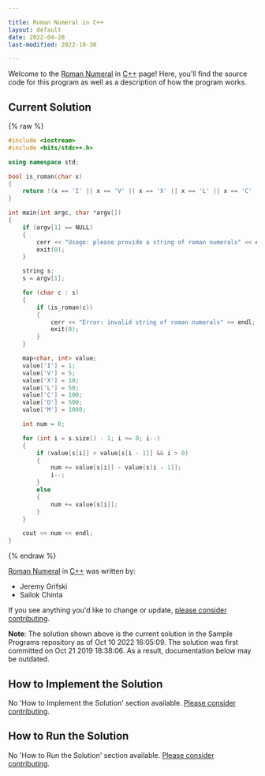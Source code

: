 ```yaml
---

title: Roman Numeral in C++
layout: default
date: 2022-04-28
last-modified: 2022-10-30

---
```


Welcome to the [Roman Numeral](https://sampleprograms.io/projects/roman-numeral) in [C++](https://sampleprograms.io/languages/c-plus-plus) page! Here, you'll find the source code for this program as well as a description of how the program works.

## Current Solution

{% raw %}

```c++
#include <iostream>
#include <bits/stdc++.h>

using namespace std;

bool is_roman(char x)
{
    return !(x == 'I' || x == 'V' || x == 'X' || x == 'L' || x == 'C' || x == 'D' || x == 'M');
}

int main(int argc, char *argv[])
{
    if (argv[1] == NULL)
    {
        cerr << "Usage: please provide a string of roman numerals" << endl;
        exit(0);
    }

    string s;
    s = argv[1];

    for (char c : s)
    {
        if (is_roman(c))
        {
            cerr << "Error: invalid string of roman numerals" << endl;
            exit(0);
        }
    }

    map<char, int> value;
    value['I'] = 1;
    value['V'] = 5;
    value['X'] = 10;
    value['L'] = 50;
    value['C'] = 100;
    value['D'] = 500;
    value['M'] = 1000;

    int num = 0;

    for (int i = s.size() - 1; i >= 0; i--)
    {
        if (value[s[i]] > value[s[i - 1]] && i > 0)
        {
            num += value[s[i]] - value[s[i - 1]];
            i--;
        }
        else
        {
            num += value[s[i]];
        }
    }

    cout << num << endl;
}
```

{% endraw %}

[Roman Numeral](https://sampleprograms.io/projects/roman-numeral) in [C++](https://sampleprograms.io/languages/c-plus-plus) was written by:

- Jeremy Grifski
- Sailok Chinta

If you see anything you'd like to change or update, [please consider contributing](https://github.com/TheRenegadeCoder/sample-programs).

**Note**: The solution shown above is the current solution in the Sample Programs repository as of Oct 10 2022 16:05:09. The solution was first committed on Oct 21 2019 18:38:06. As a result, documentation below may be outdated.

## How to Implement the Solution

No 'How to Implement the Solution' section available. [Please consider contributing](https://github.com/TheRenegadeCoder/sample-programs-website).

## How to Run the Solution

No 'How to Run the Solution' section available. [Please consider contributing](https://github.com/TheRenegadeCoder/sample-programs-website).